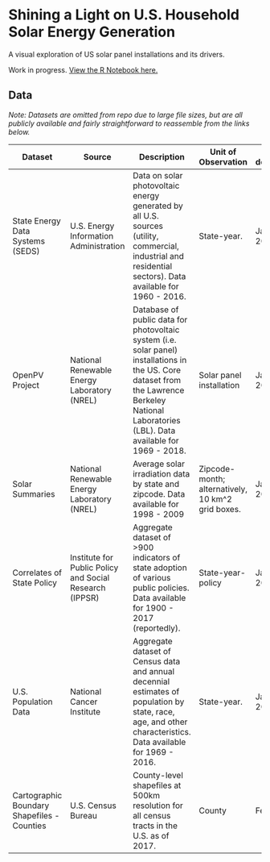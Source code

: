 # Shining a Light on U.S. Household Solar Energy Generation
A visual exploration of US solar panel installations and its drivers.

Work in progress. [View the R Notebook here.](https://jtanwk.github.io/us-solar/)

## Data

*Note: Datasets are omitted from repo due to large file sizes, but are all publicly available and fairly straightforward to reassemble from the links below.*

Dataset | Source | Description | Unit of Observation | Last downloaded | URL
--- | --- | --- | --- | --- | ---
State Energy Data Systems (SEDS) | U.S. Energy Information Administration | Data on solar photovoltaic energy generated by all U.S. sources (utility, commercial, industrial and residential sectors). Data available for 1960 - 2016. | State-year. | Jan 28, 2019 | [Link to site](https://www.eia.gov/state/seds/)
OpenPV Project | National Renewable Energy Laboratory (NREL) | Database of public data for photovoltaic system (i.e. solar panel) installations in the US. Core dataset from the Lawrence Berkeley National Laboratories (LBL). Data available for 1969 - 2018. | Solar panel installation | Jan 19, 2019 | [Link to site](https://openpv.nrel.gov/about)
Solar Summaries | National Renewable Energy Laboratory (NREL) | Average solar irradiation data by state and zipcode. Data available for 1998 - 2009 | Zipcode-month; alternatively, 10 km^2 grid boxes. | Jan 19, 2019  | [Link to site](https://www.nrel.gov/gis/data-solar.html)
Correlates of State Policy | Institute for Public Policy and Social Research (IPPSR) | Aggregate dataset of >900 indicators of state adoption of various public policies. Data available for 1900 - 2017 (reportedly). | State-year-policy | Jan 19, 2019 | [Link to site](http://ippsr.msu.edu/public-policy/correlates-state-policy)
U.S. Population Data | National Cancer Institute | Aggregate dataset of Census data and annual decennial estimates of population by state, race, age, and other characteristics. Data available for 1969 - 2016. | State-year. | Jan 19, 2019  | [Link to site](https://seer.cancer.gov/popdata/download.html)
Cartographic Boundary Shapefiles - Counties | U.S. Census Bureau | County-level shapefiles at 500km resolution for all census tracts in the U.S. as of 2017. | County | Feb 6, 2019 | [Link to site](https://www.census.gov/geo/maps-data/data/cbf/cbf_counties.html)

